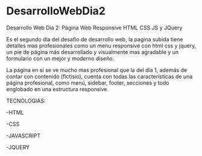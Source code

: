 # DesarrolloWebDia2
Desarrollo Web Dia 2: Página Web Responsive HTML CSS JS y JQuery 

Es el segundo día del desafio de desarrollo web, la pagina subida tiene detalles mas profesionales como un menu responsive con html css y jquery,
un pie de página más desarrollado y visualmente mas agradable y un formulario con un mejor y moderno diseño.


La página en si se ve mucho mas profesional que la del día 1, además de contar con contenido (fictisio), cuenta con todas las 
características de una página profesional, como menú, sidebar, footer, secciones y todo englobado en una estructura responsive.


TECNOLOGIAS:

-HTML

-CSS

-JAVASCRIPT

-JQUERY
